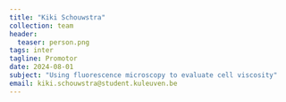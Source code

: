 ```yaml
---
title: "Kiki Schouwstra"
collection: team
header:
  teaser: person.png
tags: inter
tagline: Promotor
date: 2024-08-01
subject: "Using fluorescence microscopy to evaluate cell viscosity"
email: kiki.schouwstra@student.kuleuven.be
---
```

<p align= "justify">
